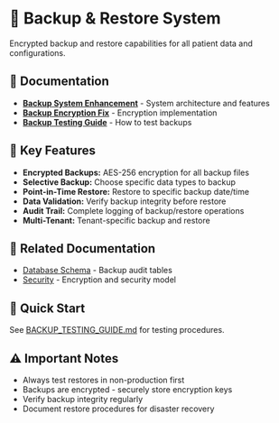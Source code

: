 # 💾 Backup & Restore System

Encrypted backup and restore capabilities for all patient data and configurations.

## 📄 Documentation

- **[Backup System Enhancement](BACKUP_SYSTEM_ENHANCEMENT.md)** - System architecture and features
- **[Backup Encryption Fix](BACKUP_ENCRYPTION_FIX.md)** - Encryption implementation
- **[Backup Testing Guide](BACKUP_TESTING_GUIDE.md)** - How to test backups

## 🏥 Key Features

- **Encrypted Backups:** AES-256 encryption for all backup files
- **Selective Backup:** Choose specific data types to backup
- **Point-in-Time Restore:** Restore to specific backup date/time
- **Data Validation:** Verify backup integrity before restore
- **Audit Trail:** Complete logging of backup/restore operations
- **Multi-Tenant:** Tenant-specific backup and restore

## 🔗 Related Documentation

- [Database Schema](../../../database/migrations/012_backup_audit_foreign_keys.sql) - Backup audit tables
- [Security](../../architecture/security/) - Encryption and security model

## 🚀 Quick Start

See [BACKUP_TESTING_GUIDE.md](BACKUP_TESTING_GUIDE.md) for testing procedures.

## ⚠️ Important Notes

- Always test restores in non-production first
- Backups are encrypted - securely store encryption keys
- Verify backup integrity regularly
- Document restore procedures for disaster recovery
